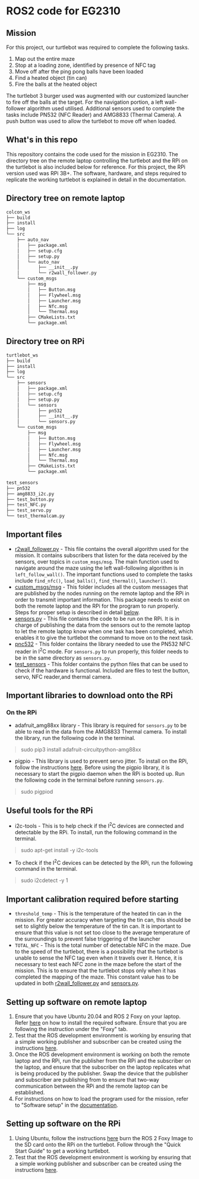 # ROS2 code for EG2310

## Mission
For this project, our turtlebot was required to complete the following tasks.

  1. Map out the entire maze
  2. Stop at a loading zone, identified by presence of NFC tag
  3. Move off after the ping pong balls have been loaded
  4. Find a heated object (tin can)
  5. Fire the balls at the heated object

The turtlebot 3 burger used was augmented with our customized launcher to fire off the balls at the target. For the navigation portion, a left wall-follower algorithm used utilised. Additional sensors used to complete the tasks include PN532 (NFC Reader) and AMG8833 (Thermal Camera). A push button was used to allow the turtlebot to move off when loaded.

## What's in this repo
This repository contains the code used for the mission in EG2310. The directory tree on the remote laptop controlling the turtlebot and the RPi on the turtlebot is also included below for reference. For this project, the RPi version used was RPi 3B+. The software, hardware, and steps required to replicate the working turtlebot is explained in detail in the documentation. 

## Directory tree on remote laptop
```bash
colcon_ws
├── build
├── install
├── log
└── src
    ├── auto_nav
    │   ├── package.xml
    │   ├── setup.cfg
    │   ├── setup.py
    │   └── auto_nav
    │       ├── __init__.py
    │       └── r2wall_follower.py
    └── custom_msgs
        ├── msg
        │   ├── Button.msg
        │   ├── Flywheel.msg
        │   ├── Launcher.msg
        │   ├── Nfc.msg
        │   └── Thermal.msg
        ├── CMakeLists.txt
        └── package.xml
```

## Directory tree on RPi
```bash
turtlebot_ws
├── build
├── install
├── log
└── src
    ├── sensors
    │   ├── package.xml
    │   ├── setup.cfg
    │   ├── setup.py
    │   └── sensors
    │       ├── pn532
    │       ├── __init__.py
    │       └── sensors.py
    └── custom_msgs
        ├── msg
        │   ├── Button.msg
        │   ├── Flywheel.msg
        │   ├── Launcher.msg
        │   ├── Nfc.msg
        │   └── Thermal.msg
        ├── CMakeLists.txt
        └── package.xml
        
test_sensors
├── pn532
├── amg8833_i2c.py
├── test_button.py
├── test_NFC.py
├── test_servo.py
└── test_thermalcam.py
```

## Important files
* [r2wall_follower.py](https://github.com/jaredoong/r2auto_nav/blob/main/r2wall_follower.py) - This file contains the overall algorithm used for the mission. It contains subscribers that listen for the data received by the sensors, over topics in ```custom_msgs/msg```. The main function used to navigate around the maze using the left wall-following algorithm is in ```left_follow_wall()```. The important functions used to complete the tasks include ```find_nfc()```, ```load_balls()```, ```find_thermal()```, ```launcher()```.
* [custom_msgs/msg](https://github.com/jaredoong/r2auto_nav/tree/main/custom_msgs/msg) - This folder includes all the custom messages that are published by the nodes running on the remote laptop and the RPi in order to transmit important information. This package needs to exist on both the remote laptop and the RPi for the program to run properly. Steps for proper setup is described in detail [below](#Setting-up-software-on-remote-laptop).
* [sensors.py](https://github.com/jaredoong/r2auto_nav/blob/main/RPi_files/sensors/sensors/sensors.py) - This file contains the code to be run on the RPi. It is in charge of publishing the data from the sensors out to the remote laptop to let the remote laptop know when one task has been completed, which enables it to give the turtlebot the command to move on to the next task.
* [pnc532](https://github.com/jaredoong/r2auto_nav/tree/main/RPi_files/sensors/sensors/pn532) - This folder contains the library needed to use the PN532 NFC reader in I<sup>2</sup>C mode. For ```sensors.py``` to run properly, this folder needs to be in the same directory as ```sensors.py```.
* [test_sensors](https://github.com/jaredoong/r2auto_nav/tree/main/test_sensors) - This folder contains the python files that can be used to check if the hardware is functional. Included are files to test the button, servo, NFC reader,and thermal camera.

## Important libraries to download onto the RPi
### On the RPi
* adafruit_amg88xx library - This library is required for ```sensors.py``` to be able to read in the data from the AMG8833 Thermal camera. To install the library, run the following code in the terminal.
> sudo pip3 install adafruit-circuitpython-amg88xx
* pigpio - This library is used to prevent servo jitter. To install on the RPi, follow the instructions [here](https://abyz.me.uk/rpi/pigpio/download.html). Before using the pigpio library, it is necessary to start the pigpio daemon when the RPi is booted up. Run the following code in the terminal before running ```sensors.py```.
> sudo pigpiod

## Useful tools for the RPi
* i2c-tools - This is to help check if the I<sup>2</sup>C devices are connected and detectable by the RPi. To install, run the following command in the terminal.
> sudo apt-get install -y i2c-tools
* To check if the I<sup>2</sup>C devices can be detected by the RPi, run the following command in the terminal.
> sudo i2cdetect -y 1

## Important calibration required before starting
* ```threshold_temp``` - This is the temperature of the heated tin can in the mission. For greater accuracy when targeting the tin can, this should be set to slightly below the temperature of the tin can. It is important to ensure that this value is not set too close to the average temperature of the surroundings to prevent false triggering of the launcher
* ```TOTAL_NFC``` - This is the total number of detectable NFC in the maze. Due to the speed of the turtlebot, there is a possibility that the turtlebot is unable to sense the NFC tag even when it travels over it. Hence, it is necessary to test each NFC zone in the maze before the start of the mission. This is to ensure that the turtlebot stops only when it has completed the mapping of the maze. This constant value has to be updated in both [r2wall_follower.py](https://github.com/jaredoong/r2auto_nav/blob/main/r2wall_follower.py) and [sensors.py](https://github.com/jaredoong/r2auto_nav/blob/main/RPi_files/sensors/sensors/sensors.py).

## Setting up software on remote laptop
1. Ensure that you have Ubuntu 20.04 and ROS 2 Foxy on your laptop. Refer [here](https://emanual.robotis.com/docs/en/platform/turtlebot3/quick-start/#pc-setup) on how to install the required software. Ensure that you are following the instruction under the "Foxy" tab.
2. Test that the ROS development environment is working by ensuring that a simple working publisher and subscriber can be created using the instructions [here](https://docs.ros.org/en/foxy/Tutorials/Writing-A-Simple-Py-Publisher-And-Subscriber.html).
3. Once the ROS development environment is working on both the remote laptop and the RPi, run the publisher from the RPi and the subscriber on the laptop, and ensure that the subscriber on the laptop replicates what is being produced by the publisher. Swap the device that the publisher and subscriber are publishing from to ensure that two-way communication between the RPi and the remote laptop can be established.
4. For instructions on how to load the program used for the mission, refer to "Software setup" in the [documentation](https://github.com/jaredoong/r2auto_nav/blob/main/EG2310_Final%20Report.pdf).

## Setting up software on the RPi
1. Using Ubuntu, follow the instructions [here](https://emanual.robotis.com/docs/en/platform/turtlebot3/sbc_setup/#sbc-setup) burn the ROS 2 Foxy Image to the SD card onto the RPi on the turtlebot. Follow through the "Quick Start Guide" to get a working turtlebot.
2. Test that the ROS development environment is working by ensuring that a simple working publisher and subscriber can be created using the instructions [here](https://docs.ros.org/en/foxy/Tutorials/Writing-A-Simple-Py-Publisher-And-Subscriber.html).
